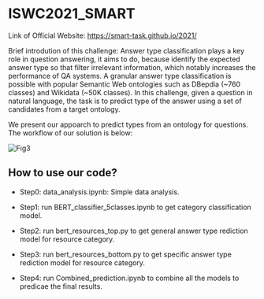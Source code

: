 # ISWC2021_SMART
Link of Official Website:
https://smart-task.github.io/2021/

Brief introdution of this challenge:
Answer type classification plays a key role in question answering, it aims to do, because identify the  expected answer type so that filter irrelevant information, which notably increases the performance of QA systems. A granular answer type classification is possible with popular Semantic Web ontologies such as DBepdia (~760 classes) and Wikidata (~50K classes). In this challenge, given a question in natural language, the task is to predict type of the answer using a set of candidates from a target ontology.

We present our appoarch to predict types from an ontology for questions. The workflow of our solution is below:

![Fig3](https://user-images.githubusercontent.com/72255811/139656510-3377afaa-ab09-41d8-82ff-151a36b050cf.jpg)

## How to use our code? 

* Step0: data_analysis.ipynb: Simple data analysis. 

* Step1: run BERT_classifier_5classes.ipynb to get category classification model.

* Step2: run bert_resources_top.py to get general answer type rediction model for resource category. 

* Step3: run bert_resources_bottom.py to get specific answer type rediction model for resource category. 

* Step4: run Combined_prediction.ipynb to combine all the models to predicae the final results. 

 

